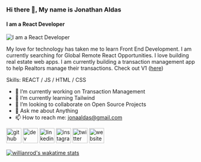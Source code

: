 ### Hi there 👋, My name is Jonathan Aldas
#### I am a React Developer
![I am a React Developer](https://i.imgur.com/f0sL3QS.png)

My love for technology has taken me to learn Front End Development. I am currently searching for Global Remote React Opportunities. I love building real estate web apps. I am currently building a transaction management app to help Realtors manage their transactions. Check out V1 ([here](https://ornate-kulfi-cf002a.netlify.app))

Skills: REACT / JS / HTML / CSS

- 🔭 I’m currently working on Transaction Management  
- 🌱 I’m currently learning Tailwind 
- 👯 I’m looking to collaborate on Open Source Projects 
- 💬 Ask me about Anything 
- 📫 How to reach me: jonaaldas@gmail.com 


[<img src='https://cdn.jsdelivr.net/npm/simple-icons@3.0.1/icons/github.svg' alt='github' height='40'>](https://github.com/https://github.com/jonaaldas)  [<img src='https://cdn.jsdelivr.net/npm/simple-icons@3.0.1/icons/hashnode.svg' alt='dev' height='40'>](https://jonathanaldas.com/)  [<img src='https://cdn.jsdelivr.net/npm/simple-icons@3.0.1/icons/linkedin.svg' alt='linkedin' height='40'>](https://www.linkedin.com/in/https://www.linkedin.com/in/jonaaldas//)  [<img src='https://cdn.jsdelivr.net/npm/simple-icons@3.0.1/icons/instagram.svg' alt='instagram' height='40'>](https://www.instagram.com/https://www.instagram.com/jonaaldas//)  [<img src='https://cdn.jsdelivr.net/npm/simple-icons@3.0.1/icons/twitter.svg' alt='twitter' height='40'>](https://twitter.com/https://twitter.com/jonathanxcoder)  [<img src='https://cdn.jsdelivr.net/npm/simple-icons@3.0.1/icons/icloud.svg' alt='website' height='40'>](https://jonathanaldas.com/)  

[![willianrod's wakatime stats](https://github-readme-stats.vercel.app/api/wakatime?username=jonaaldas)](https://github.com/anuraghazra/github-readme-stats)
